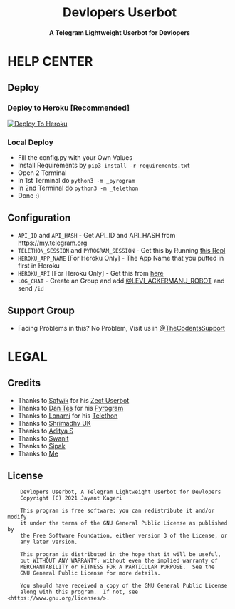 <h1 align="center"><b>Devlopers Userbot</b></h1>
<h4 align="center">A Telegram Lightweight Userbot for Devlopers</h4>

# HELP CENTER
## Deploy

### Deploy to Heroku [Recommended]
[![Deploy To Heroku](https://www.herokucdn.com/deploy/button.svg)](https://dashboard.heroku.com/new?template=https://github.com/ashui501/LovelyxUserbot)

### Local Deploy
- Fill the config.py with your Own Values
- Install Requirements by `pip3 install -r requirements.txt`
- Open 2 Terminal
- In 1st Terminal do `python3 -m _pyrogram`
- In 2nd Terminal do `python3 -m _telethon`
- Done :)

## Configuration
- `API_ID` and `API_HASH` - Get API_ID and API_HASH from https://my.telegram.org
- `TELETHON_SESSION` and `PYROGRAM_SESSION` - Get this by Running [this Repl](https://repl.it/@jayantkageri/StringSession#main.py)
- `HEROKU_APP_NAME` [For Heroku Only] - The App Name that you putted in first in Heroku
- `HEROKU_API` [For Heroku Only] - Get this from [here](https://dashboard.heroku.com/account)
- `LOG_CHAT` - Create an Group and add [@LEVI_ACKERMANU_ROBOT](https://telegram.me/@LEVI_ACKERMANU_ROBOT]) and send `/id`

## Support Group
- Facing Problems in this? No Problem, Visit us in [@TheCodentsSupport](https://telegram.me/LovelyXSupport)

# LEGAL
## Credits
- Thanks to [Satwik](https://github.com/okay-retard) for his [Zect Userbot](https://github.com/okay-retard/ZectUserbot)
- Thanks to [Dan Tès](https://github.com/delivrance) for his [Pyrogram](https://docs.pyrogram.org)
- Thanks to [Lonami](https://github.com/lonami/) for his [Telethon](https://docs.telethon.dev)
- Thanks to [Shrimadhv UK](https://github.com/SpEcHiDe)
- Thanks to [Aditya S](https://github.com/xditya)
- Thanks to [Swanit](https://github.com/swatv3nub)
- Thanks to [Sipak](https://github.com/ProgrammingError)
- Thanks to [Me](https://github.com/jayantkageri)

## License
```
    Devlopers Userbot, A Telegram Lightweight Userbot for Devlopers
    Copyright (C) 2021 Jayant Kageri

    This program is free software: you can redistribute it and/or modify
    it under the terms of the GNU General Public License as published by
    the Free Software Foundation, either version 3 of the License, or
    any later version.

    This program is distributed in the hope that it will be useful,
    but WITHOUT ANY WARRANTY; without even the implied warranty of
    MERCHANTABILITY or FITNESS FOR A PARTICULAR PURPOSE.  See the
    GNU General Public License for more details.

    You should have received a copy of the GNU General Public License
    along with this program.  If not, see <https://www.gnu.org/licenses/>.
````
